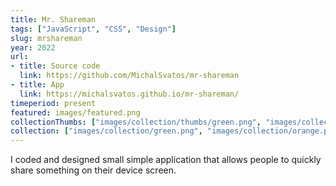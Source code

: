 ```yaml
---
title: Mr. Shareman
tags: ["JavaScript", "CSS", "Design"]
slug: mrshareman
year: 2022
url:
- title: Source code
  link: https://github.com/MichalSvatos/mr-shareman
- title: App
  link: https://michalsvatos.github.io/mr-shareman/
timeperiod: present
featured: images/featured.png
collectionThumbs: ["images/collection/thumbs/green.png", "images/collection/thumbs/orange.png", "images/collection/thumbs/aqua.png"]
collection: ["images/collection/green.png", "images/collection/orange.png", "images/collection/aqua.png"]
---
```


I coded and designed small simple application that allows people to quickly share something on their device screen.
